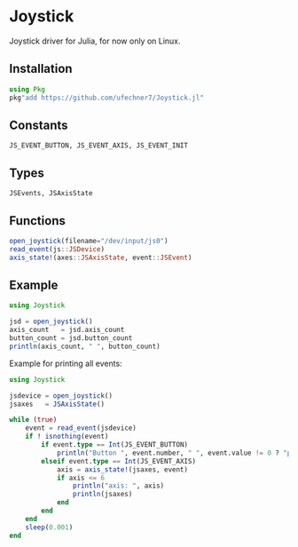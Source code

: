 # Joystick

Joystick driver for Julia, for now only on Linux.

## Installation
```julia
using Pkg
pkg"add https://github.com/ufechner7/Joystick.jl"
```

## Constants
```
JS_EVENT_BUTTON, JS_EVENT_AXIS, JS_EVENT_INIT
```

## Types
```
JSEvents, JSAxisState
```

## Functions

```julia
open_joystick(filename="/dev/input/js0")
read_event(js::JSDevice)
axis_state!(axes::JSAxisState, event::JSEvent)
```

## Example
```julia
using Joystick

jsd = open_joystick()
axis_count   = jsd.axis_count
button_count = jsd.button_count
println(axis_count, " ", button_count)
```

Example for printing all events:
```julia
using Joystick

jsdevice = open_joystick()
jsaxes   = JSAxisState()

while (true)
    event = read_event(jsdevice)
    if ! isnothing(event) 
        if event.type == Int(JS_EVENT_BUTTON)
            println("Button ", event.number, " ", event.value != 0 ? "pressed" : "released")
        elseif event.type == Int(JS_EVENT_AXIS)
            axis = axis_state!(jsaxes, event)
            if axis <= 6
                println("axis: ", axis)
                println(jsaxes)
            end
        end
    end
    sleep(0.001)
end
```

